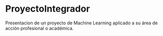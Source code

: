 # ProyectoIntegrador
Presentacion de un proyecto de Machine Learning aplicado a su área de acción profesional o académica.
